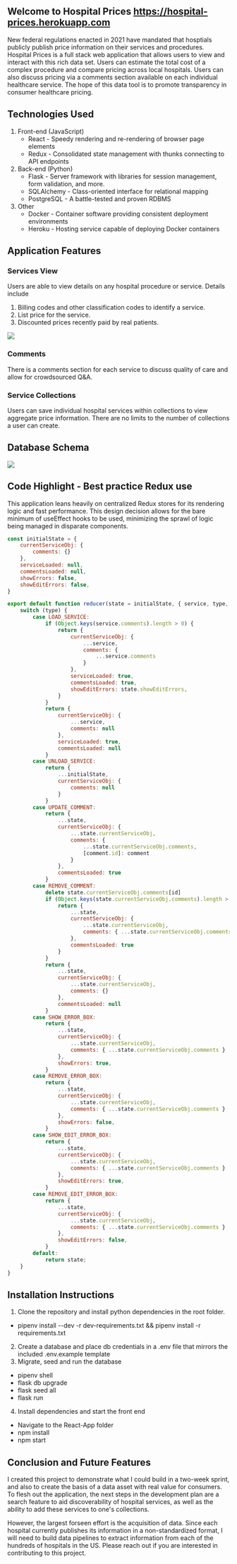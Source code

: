 ## Welcome to Hospital Prices https://hospital-prices.herokuapp.com

New federal regulations enacted in 2021 have mandated that hosptials publicly publish price information on their services and procedures. Hospital Prices is a full stack web application that allows users to view and interact with this rich data set. Users can estimate the total cost of a complex procedure and compare pricing across local hospitals. Users can also discuss pricing via a comments section available on each individual healthcare service. The hope of this data tool is to promote transparency in consumer healthcare pricing.

## Technologies Used

1. Front-end (JavaScript)
    * React - Speedy rendering and re-rendering of browser page elements
    * Redux - Consolidated state management with thunks connecting to API endpoints 
2. Back-end (Python)
    * Flask - Server framework with libraries for session management, form validation, and more.
    * SQLAlchemy - Class-oriented interface for relational mapping
    * PostgreSQL - A battle-tested and proven RDBMS 
3. Other 
    * Docker - Container software providing consistent deployment environments
    * Heroku - Hosting service capable of deploying Docker containers

## Application Features

### Services View

Users are able to view details on any hospital procedure or service. Details include
1. Billing codes and other classification codes to identify a service.
2. List price for the service.
3. Discounted prices recently paid by real patients.

![](https://github.com/geoffyang/prices/blob/main/react-app/public/service-demo.png?raw=true)

### Comments

There is a comments section for each service to discuss quality of care and allow for crowdsourced Q&A.

### Service Collections

Users can save individual hospital services within collections to view aggregate price information. There are no limits to the number of collections a user can create.

## Database Schema
![](https://github.com/geoffyang/prices/blob/main/react-app/public/hospital-prices-db.png?raw=true)

## Code Highlight - Best practice Redux use

This application leans heavily on centralized Redux stores for its rendering logic and fast performance. This design decision allows for the bare minimum of useEffect hooks to be used, minimizing the sprawl of logic being managed in disparate components.

```js
const initialState = {
    currentServiceObj: {
        comments: {}
    },
    serviceLoaded: null,
    commentsLoaded: null,
    showErrors: false,
    showEditErrors: false,
}

export default function reducer(state = initialState, { service, type, comment, id }) {
    switch (type) {
        case LOAD_SERVICE:
            if (Object.keys(service.comments).length > 0) {
                return {
                    currentServiceObj: {
                        ...service,
                        comments: {
                            ...service.comments
                        }
                    },
                    serviceLoaded: true,
                    commentsLoaded: true,
                    showEditErrors: state.showEditErrors,
                }
            }
            return {
                currentServiceObj: {
                    ...service,
                    comments: null
                },
                serviceLoaded: true,
                commentsLoaded: null
            }
        case UNLOAD_SERVICE:
            return {
                ...initialState,
                currentServiceObj: {
                    comments: null
                }
            }
        case UPDATE_COMMENT:
            return {
                ...state,
                currentServiceObj: {
                    ...state.currentServiceObj,
                    comments: {
                        ...state.currentServiceObj.comments,
                        [comment.id]: comment
                    }
                },
                commentsLoaded: true
            }
        case REMOVE_COMMENT:
            delete state.currentServiceObj.comments[id]
            if (Object.keys(state.currentServiceObj.comments).length > 0) {
                return {
                    ...state,
                    currentServiceObj: {
                        ...state.currentServiceObj,
                        comments: { ...state.currentServiceObj.comments }
                    },
                    commentsLoaded: true
                }
            }
            return {
                ...state,
                currentServiceObj: {
                    ...state.currentServiceObj,
                    comments: {}
                },
                commentsLoaded: null
            }
        case SHOW_ERROR_BOX:
            return {
                ...state,
                currentServiceObj: {
                    ...state.currentServiceObj,
                    comments: { ...state.currentServiceObj.comments }
                },
                showErrors: true,
            }
        case REMOVE_ERROR_BOX:
            return {
                ...state,
                currentServiceObj: {
                    ...state.currentServiceObj,
                    comments: { ...state.currentServiceObj.comments }
                },
                showErrors: false,
            }
        case SHOW_EDIT_ERROR_BOX:
            return {
                ...state,
                currentServiceObj: {
                    ...state.currentServiceObj,
                    comments: { ...state.currentServiceObj.comments }
                },
                showEditErrors: true,
            }
        case REMOVE_EDIT_ERROR_BOX:
            return {
                ...state,
                currentServiceObj: {
                    ...state.currentServiceObj,
                    comments: { ...state.currentServiceObj.comments }
                },
                showEditErrors: false,
            }
        default:
            return state;
    }
}
```

## Installation Instructions

1. Clone the repository and install python dependencies in the root folder. 
  * pipenv install --dev -r dev-requirements.txt && pipenv install -r requirements.txt
2. Create a database and place db credentials in a .env file that mirrors the included .env.example template
3. Migrate, seed and run the database
  * pipenv shell
  * flask db upgrade
  * flask seed all
  * flask run
4. Install dependencies and start the front end
  * Navigate to the React-App folder
  * npm install
  * npm start

## Conclusion and Future Features

I created this project to demonstrate what I could build in a two-week sprint, and also to create the basis of a data asset with real value for consumers. To flesh out the application, the next steps in the development plan are a search feature to aid discoverability of hospital services, as well as the ability to add these services to one's collections.

However, the largest forseen effort is the acquisition of data. Since each hospital currently publishes its information in a non-standardized format, I will need to build data pipelines to extract information from each of the hundreds of hospitals in the US. Please reach out if you are interested in contributing to this project.
